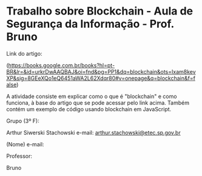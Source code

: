 # Trabalho sobre Blockchain - Aula de Segurança da Informação - Prof. Bruno

Link do artigo:

(https://books.google.com.br/books?hl=pt-BR&lr=&id=urkrDwAAQBAJ&oi=fnd&pg=PP1&dq=blockchain&ots=Ixam8kevXP&sig=8GEeXQo1eQ6451aWA2L62Xdqr80#v=onepage&q=blockchain&f=false)

A atividade consiste em explicar como o que é "blockchain" e como funciona, à base do artigo que se pode acessar pelo link acima. Também contém um exemplo de código usando blockchain em JavaScript.

Grupo (3º F):

Arthur Siwerski Stachowski e-mail: arthur.stachowski@etec.sp.gov.br

(Nome) e-mail:

Professor:

Bruno
